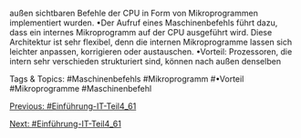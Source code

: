 außen sichtbaren Befehle der CPU in Form von Mikroprogrammen implementiert wurden.
•Der Aufruf eines Maschinenbefehls führt dazu, dass ein internes Mikroprogramm auf der CPU 
ausgeführt wird. Diese Architektur ist sehr flexibel, denn die internen Mikroprogramme lassen sich 
leichter anpassen, korrigieren oder austauschen.
•Vorteil: Prozessoren, die intern sehr verschieden strukturiert sind, können nach außen denselben 

   Tags & Topics:
   #Maschinenbefehls
   #Mikroprogramm
   #•Vorteil
   #Mikroprogramme
   #Maschinenbefehl

[Previous: #Einführung-IT-Teil4_61](Einführung-IT-Teil4_61.md)

[Next: #Einführung-IT-Teil4_61](Einführung-IT-Teil4_61.md)